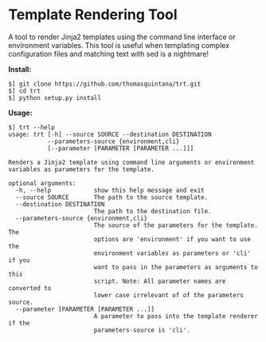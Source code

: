 Template Rendering Tool
=======================

A tool to render Jinja2 templates using the command line interface or environment variables. This tool is useful when templating complex configuration files and matching text with sed is a nightmare!

**Install:**
```
$] git clone https://github.com/thomasquintana/trt.git
$] cd trt
$] python setup.py install
```

**Usage:**
```
$] trt --help
usage: trt [-h] --source SOURCE --destination DESTINATION
           --parameters-source {environment,cli}
           [--parameter [PARAMETER [PARAMETER ...]]]

Renders a Jinja2 template using command line arguments or environment
variables as parameters for the template.

optional arguments:
  -h, --help            show this help message and exit
  --source SOURCE       The path to the source template.
  --destination DESTINATION
                        The path to the destination file.
  --parameters-source {environment,cli}
                        The source of the parameters for the template. The
                        options are 'environment' if you want to use the
                        environment variables as parameters or 'cli' if you
                        want to pass in the parameters as arguments to this
                        script. Note: All parameter names are converted to
                        lower case irrelevant of of the parameters source.
  --parameter [PARAMETER [PARAMETER ...]]
                        A parameter to pass into the template renderer if the
                        parameters-source is 'cli'.
```